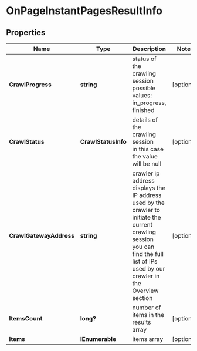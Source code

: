 # OnPageInstantPagesResultInfo


## Properties

| Name | Type | Description | Notes |
|------------ | ------------- | ------------- | -------------|
**CrawlProgress** | **string** | status of the crawling session<br>possible values: in_progress, finished |[optional]|
**CrawlStatus** | **CrawlStatusInfo** | details of the crawling session<br>in this case the value will be null |[optional]|
**CrawlGatewayAddress** | **string** | crawler ip address<br>displays the IP address used by the crawler to initiate the current crawling session<br>you can find the full list of IPs used by our crawler in the Overview section |[optional]|
**ItemsCount** | **long?** | number of items in the results array |[optional]|
**Items** | **IEnumerable<OnPageStylesheetResourceItem>** | items array |[optional]|